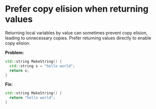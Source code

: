 # Prefer copy elision when returning values

Returning local variables by value can sometimes prevent copy elision, leading to unnecessary copies. Prefer returning values directly to enable copy elision.

**Problem:**
```cpp
std::string MakeString() {
  std::string s = "hello world";
  return s;
}
```

**Fix:**
```cpp
std::string MakeString() {
  return "hello world";
}
```
